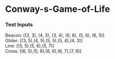 # Conway-s-Game-of-Life

### Test Inputs
Beacon: [(3, 3), (4, 3), (3, 4), (6, 6), (5, 6), (6, 5)]  
Glider: [(3, 5),(4, 5),(5, 5),(5, 4),(4, 3)]  
Line: [(5, 5),(5, 6),(5, 7)]  
Cross: [(6, 5),(5, 6),(6, 6),(6, 7),(7, 6)]  
